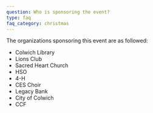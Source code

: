```yaml
---
question: Who is sponsoring the event?
type: faq
faq_category: christmas
---
```

The organizations sponsoring this event are as followed:
- Colwich Library
- Lions Club
- Sacred Heart Church
- HSO
- 4-H
- CES Choir
- Legacy Bank
- City of Colwich
- CCF